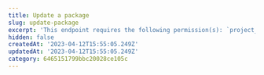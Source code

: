 ```yaml
---
title: Update a package
slug: update-package
excerpt: 'This endpoint requires the following permission(s): `project_configuration:packages:read_write`.'
hidden: false
createdAt: '2023-04-12T15:55:05.249Z'
updatedAt: '2023-04-12T15:55:05.249Z'
category: 6465151799bbc20028ce105c
---
```

